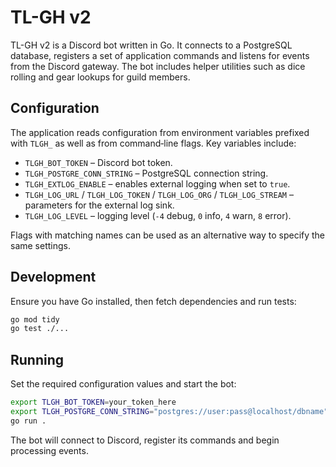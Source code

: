 # TL-GH v2

TL-GH v2 is a Discord bot written in Go. It connects to a PostgreSQL
database, registers a set of application commands and listens for events
from the Discord gateway. The bot includes helper utilities such as dice
rolling and gear lookups for guild members.

## Configuration

The application reads configuration from environment variables prefixed
with `TLGH_` as well as from command‑line flags. Key variables include:

- `TLGH_BOT_TOKEN` – Discord bot token.
- `TLGH_POSTGRE_CONN_STRING` – PostgreSQL connection string.
- `TLGH_EXTLOG_ENABLE` – enables external logging when set to `true`.
- `TLGH_LOG_URL` / `TLGH_LOG_TOKEN` / `TLGH_LOG_ORG` / `TLGH_LOG_STREAM` –
  parameters for the external log sink.
- `TLGH_LOG_LEVEL` – logging level (`-4` debug, `0` info, `4` warn,
  `8` error).

Flags with matching names can be used as an alternative way to specify the
same settings.

## Development

Ensure you have Go installed, then fetch dependencies and run tests:

```bash
go mod tidy
go test ./...
```

## Running

Set the required configuration values and start the bot:

```bash
export TLGH_BOT_TOKEN=your_token_here
export TLGH_POSTGRE_CONN_STRING="postgres://user:pass@localhost/dbname"
go run .
```

The bot will connect to Discord, register its commands and begin processing
events.

